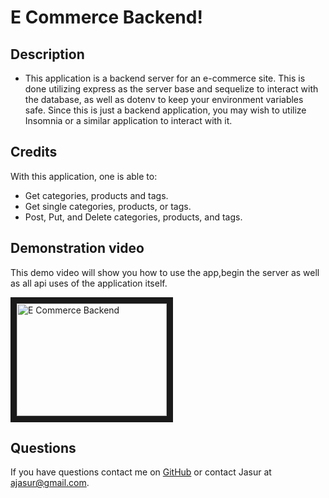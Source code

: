 # E Commerce Backend!

## Description 

* This application is a backend server for an e-commerce site. This is done utilizing express as the server base and sequelize to interact with the database, as well as dotenv to keep your environment variables safe. Since this is just a backend application, you may wish to utilize Insomnia or a similar application to interact with it.


## Credits

With this application, one is able to:

- Get categories, products and tags.
- Get single categories, products, or tags.
- Post, Put, and Delete categories, products, and tags.

## Demonstration video

This demo video  will show you how to use the app,begin the server as well as all api uses of the application itself.

<a href="https://youtu.be/dWrFmGbpGkU"
target="_blank"><img src="http://img.youtube.com/vi/4TaGrdNMONI/0.jpg" 
alt="E Commerce Backend" width="240" height="180" border="10" /></a>

## Questions

If you have questions contact me on [GitHub](https://jamirov.github.io/) or contact Jasur at ajasur@gmail.com.

